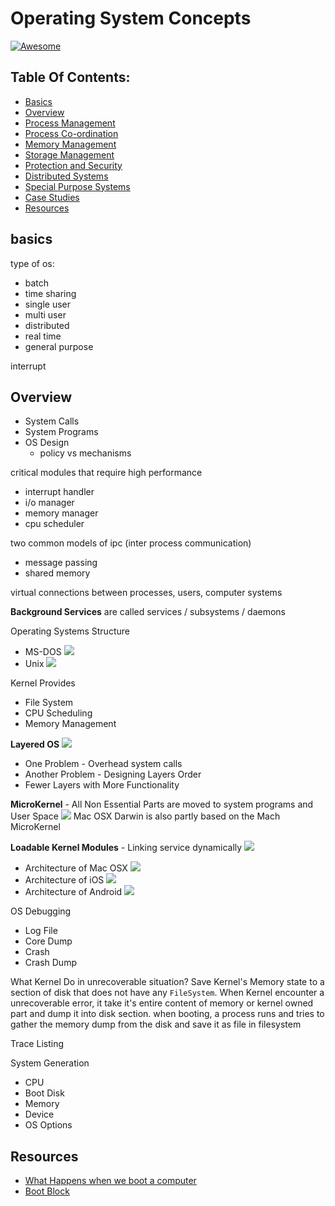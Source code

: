 # Operating System Concepts

[![Awesome](https://awesome.re/badge-flat2.svg)](https://awesome.re)

## Table Of Contents:

- [Basics](#basics)
- [Overview](#overview)
- [Process Management](#process-management)
- [Process Co-ordination](#process-co-ordination)
- [Memory Management](#memory-management)
- [Storage Management](#storage-management)
- [Protection and Security](#protection-and-security)
- [Distributed Systems](#distributed-systems)
- [Special Purpose Systems](#special-purpose-systems)
- [Case Studies](#case-studies)
- [Resources](#resources)


## basics

type of os:
- batch
- time sharing
- single user
- multi user
- distributed
- real time
- general purpose

interrupt

## Overview

- System Calls
- System Programs
- OS Design
  - policy vs mechanisms

critical modules that require high performance
- interrupt handler
- i/o manager
- memory manager
- cpu scheduler

two common models of ipc (inter process communication)
- message passing
- shared memory

virtual connections between processes, users, computer systems

**Background Services** are called services / subsystems / daemons 

Operating Systems Structure
- MS-DOS
![](./assets/MS-DOS%20Layer.png)
- Unix
![](./assets/Unix%20Layers.png)

Kernel Provides
- File System
- CPU Scheduling
- Memory Management

**Layered OS**
![](./assets/Layered%20OS.png)
- One Problem - Overhead system calls
- Another Problem - Designing Layers Order
- Fewer Layers with More Functionality

**MicroKernel** - All Non Essential Parts are moved to system programs and User Space
![](./assets/MicroKernel%20Typical%20Architecture.png)
Mac OSX Darwin is also partly based on the Mach MicroKernel

**Loadable Kernel Modules** - Linking service dynamically
![](./assets/Solaris%20Loadable%20Modules.png)

- Architecture of Mac OSX
![](./assets/Mac%20OSX%20Structure.png)
- Architecture of iOS
![](./assets/Architecture%20of%20iOS.png)
- Architecture of Android
![](./assets/Android%20OS%20Architecture.png)

OS Debugging

- Log File
- Core Dump
- Crash
- Crash Dump

What Kernel Do in unrecoverable situation?
Save Kernel's Memory state to a section of disk that does not have any `FileSystem`.  When Kernel encounter a unrecoverable error, it take it's entire content of memory or kernel owned part and dump it into disk section. when booting, a process runs and tries to gather the memory dump from the disk and save it as file in filesystem

Trace Listing

System Generation 

- CPU
- Boot Disk
- Memory
- Device
- OS Options

## Resources

- [What Happens when we boot a computer](https://www.geeksforgeeks.org/what-happens-when-we-turn-on-computer/)
- [Boot Block](https://www.geeksforgeeks.org/operating-system-boot-block/)


